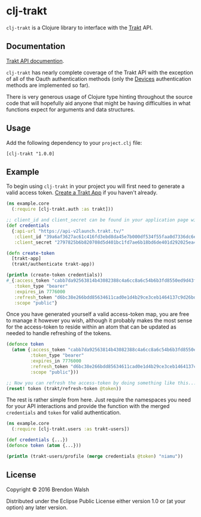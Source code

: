 # clj-trakt

`clj-trakt` is a Clojure library to interface with the [Trakt](http://trakt.tv) API.

## Documentation

[Trakt API documention](http://docs.trakt.apiary.io).

`clj-trakt` has nearly complete coverage of the Trakt API with the exception of all of the Oauth authentication methods (only the [Devices](http://docs.trakt.apiary.io/reference/authentication-devices) authentication methods are implemented so far).

There is very generous usage of Clojure type hinting throughout the source code that will hopefully aid anyone that might be having difficulties in what functions expect for arguments and data structures.

## Usage

Add the following dependency to your `project.clj` file:

```
[clj-trakt "1.0.0]
```

## Example

To begin using `clj-trakt` in your project you will first need to generate a valid access token. [Create a Trakt App](https://trakt.tv/oauth/applications) if you haven't already.

```clojure
(ns example.core
  (:require [clj-trakt.auth :as trakt]))

;; client_id and client_secret can be found in your application page within Trakt.
(def credentials
  {:api-url "https://api-v2launch.trakt.tv/"
   :client_id "39a6af3627ac61c416fd3ebd8da45e7b000df534f55faa0d7336dc6e99c2e915"
   :client_secret "2797825b6b820708d5d401bc1fd7ae6b18bd6de401d292025ea40a049d03f640"})

(defn create-token
  [trakt-app]
  (trakt/authenticate trakt-app))

(println (create-token credentials))
#_{:access_token "cabb7da92563814b43082388c4a6cc8a6c54b6b3fd8550ed9d43f63ba85b8322"
   :token_type "bearer"
   :expires_in 7776000
   :refresh_token "d6bc38e266bdd85634611cad0e1d4b29ce3ceb1464137c9d26bd69d2d6b1eee0"
   :scope "public"}
```

Once you have generated yourself a valid access-token map, you are free to manage it however you wish, although it probably makes the most sense for the access-token to reside within an atom that can be updated as needed to handle refreshing of the tokens.

```clojure
(defonce token
  (atom {:access_token "cabb7da92563814b43082388c4a6cc8a6c54b6b3fd8550ed9d43f63ba85b8322"
         :token_type "bearer"
         :expires_in 7776000
         :refresh_token "d6bc38e266bdd85634611cad0e1d4b29ce3ceb1464137c9d26bd69d2d6b1eee0"
         :scope "public"}))

;; Now you can refresh the access-token by doing something like this...
(reset! token (trakt/refresh-token @token))
```

The rest is rather simple from here. Just require the namespaces you need for your API interactions and provide the function with the merged `credentials` and `token` for valid authentication.

```clojure
(ns example.core
  (:require [clj-trakt.users :as trakt-users])

(def credentials {...})
(defonce token (atom {...}))

(println (trakt-users/profile (merge credentials @token) "niamu"))
```

## License

Copyright © 2016 Brendon Walsh

Distributed under the Eclipse Public License either version 1.0 or (at
your option) any later version.
